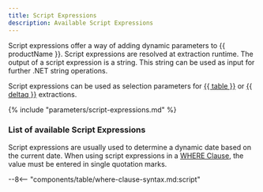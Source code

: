 ```yaml
---
title: Script Expressions
description: Available Script Expressions
---
```


Script expressions offer a way of adding dynamic parameters to {{ productName }}. 
Script expressions are resolved at extraction runtime. 
The output of a script expression is a string. 
This string can be used as input for further .NET string operations.

Script expressions can be used as selection parameters for [{{ table }}](../table/where-clause.md/#script-expressions) or [{{ deltaq }}](../deltaq/selections.md/#script-expressions-for-deltaq) extractions.

{% include "parameters/script-expressions.md" %}

### List of available Script Expressions

Script expressions are usually used to determine a dynamic date based on the current date. 
When using script expressions in a [WHERE Clause](../table/where-clause.md/#script-expressions), the value must be entered in single quotation marks.

--8<-- "components/table/where-clause-syntax.md:script"

